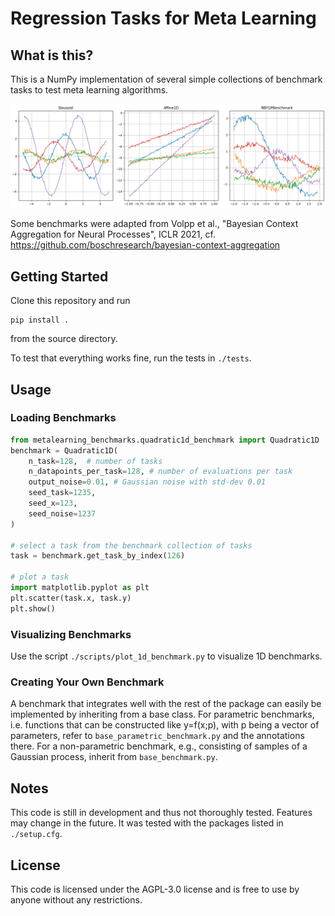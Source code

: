# Regression Tasks for Meta Learning

## What is this?
This is a NumPy implementation of several simple collections of benchmark tasks to test meta learning algorithms.

![](./plots/bm.png)

Some benchmarks were adapted from Volpp et al., "Bayesian Context Aggregation for Neural Processes", ICLR 2021, cf. https://github.com/boschresearch/bayesian-context-aggregation

## Getting Started
Clone this repository and run
```
pip install . 
```
from the source directory.

To test that everything works fine, run the tests in ```./tests```.

## Usage
### Loading Benchmarks
```Python
from metalearning_benchmarks.quadratic1d_benchmark import Quadratic1D
benchmark = Quadratic1D(
    n_task=128,  # number of tasks
    n_datapoints_per_task=128, # number of evaluations per task
    output_noise=0.01, # Gaussian noise with std-dev 0.01
    seed_task=1235, 
    seed_x=123, 
    seed_noise=1237
)

# select a task from the benchmark collection of tasks
task = benchmark.get_task_by_index(126)

# plot a task 
import matplotlib.pyplot as plt
plt.scatter(task.x, task.y)
plt.show()
```

### Visualizing Benchmarks
Use the script ```./scripts/plot_1d_benchmark.py``` to visualize 1D benchmarks.

### Creating Your Own Benchmark
A benchmark that integrates well with the rest of the package can easily be implemented by inheriting from a base class. For parametric benchmarks, i.e. functions that can be constructed like y=f(x;p), with p being a vector of parameters, refer to ```base_parametric_benchmark.py``` and the annotations there. 
For a non-parametric benchmark, e.g., consisting of samples of a Gaussian process, inherit from ```base_benchmark.py```. 

## Notes
This code is still in development and thus not thoroughly tested. Features may change in the future. It was tested with the packages listed in ```./setup.cfg```.

## License
This code is licensed under the AGPL-3.0 license and is free to use by anyone without any restrictions.

